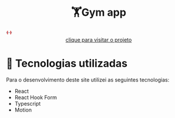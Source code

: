 <h1 align="center">🏋️Gym app</h1><span><img src="/halter.png" /></span>


<div align="center">
<a href="https://gym-app-mocha.vercel.app/" target="_blank">clique para visitar o projeto</a>
</div>


<h1>💼 Tecnologias utilizadas</h1>
<p>Para o desenvolvimento deste site utilizei as seguintes tecnologias:</p>
<ul>
<li>React</li>
<li>React Hook Form</li>
<li>Typescript</li>
<li>Motion</li>
</ul>
